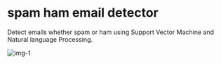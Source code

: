 # spam ham email detector

Detect emails whether spam or ham using Support Vector Machine and Natural language Processing.

![img-1](https://user-images.githubusercontent.com/80247118/209618599-e6acd06d-0a4d-49a6-bf1e-0ae83b7da6d5.png)
